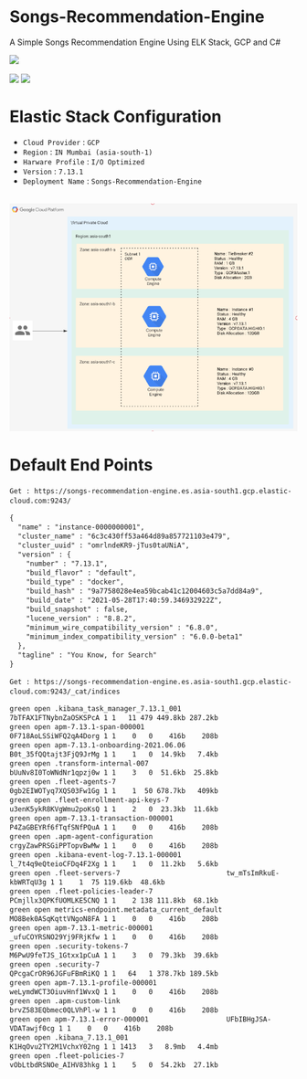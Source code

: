 # Songs-Recommendation-Engine
A Simple Songs Recommendation Engine Using ELK Stack, GCP and C#

<img src="https://static-www.elastic.co/v3/assets/bltefdd0b53724fa2ce/blt52c29462320a5d1e/5ea8c7efea2a04243200ce24/brand-elastic-horizontal-220x130.svg">

<img src="https://img.shields.io/badge/Deployment-Healthy-brightgreen"> <img src="https://img.shields.io/badge/Active%20Clusters-3-brightgreen">

# Elastic Stack Configuration
- ```Cloud Provider``` : ```GCP``` <br>
- ```Region``` : ```IN Mumbai (asia-south-1)``` <br>
- ```Harware Profile``` : ```I/O Optimized``` <br>
- ```Version``` : ```7.13.1```
- ```Deployment Name``` : ```Songs-Recommendation-Engine```
<br>
<img src="https://raw.githubusercontent.com/tushar821999/Songs-Recommendation-Engine/ELK-Stack-Deployment/Architecture.PNG">

# Default End Points

```Get : https://songs-recommendation-engine.es.asia-south1.gcp.elastic-cloud.com:9243/```
```
{
  "name" : "instance-0000000001",
  "cluster_name" : "6c3c430ff53a464d89a857721103e479",
  "cluster_uuid" : "omrlndeKR9-jTus0taUNiA",
  "version" : {
    "number" : "7.13.1",
    "build_flavor" : "default",
    "build_type" : "docker",
    "build_hash" : "9a7758028e4ea59bcab41c12004603c5a7dd84a9",
    "build_date" : "2021-05-28T17:40:59.346932922Z",
    "build_snapshot" : false,
    "lucene_version" : "8.8.2",
    "minimum_wire_compatibility_version" : "6.8.0",
    "minimum_index_compatibility_version" : "6.0.0-beta1"
  },
  "tagline" : "You Know, for Search"
}
```
```Get : https://songs-recommendation-engine.es.asia-south1.gcp.elastic-cloud.com:9243/_cat/indices```
```
green open .kibana_task_manager_7.13.1_001           7bTFAX1FTNybnZaOSKSPcA 1 1   11 479 449.8kb 287.2kb
green open apm-7.13.1-span-000001                    0F718AoLSSiWFQ2qA4Dorg 1 1    0   0    416b    208b
green open apm-7.13.1-onboarding-2021.06.06          B0t_35fQQtajt3FjQ9JrMg 1 1    1   0  14.9kb   7.4kb
green open .transform-internal-007                   bUuNv8I0ToWNdNr1qpzj0w 1 1    3   0  51.6kb  25.8kb
green open .fleet-agents-7                           0gb2EIWOTyq7XQS03Fw1Gg 1 1    1  50 678.7kb   409kb
green open .fleet-enrollment-api-keys-7              u3enK5ykR8KVgWmu2poKsQ 1 1    2   0  23.3kb  11.6kb
green open apm-7.13.1-transaction-000001             P4ZaGBEYRf6fTqfSNfPQuA 1 1    0   0    416b    208b
green open .apm-agent-configuration                  crgyZawPRSGiPPTopvBwMw 1 1    0   0    416b    208b
green open .kibana-event-log-7.13.1-000001           l_7t4q9eQteioCFDq4F2Xg 1 1    1   0  11.2kb   5.6kb
green open .fleet-servers-7                          tw_mTsImRkuE-kbWRTqU3g 1 1    1  75 119.6kb  48.6kb
green open .fleet-policies-leader-7                  PCmjllx3QPKfUOMLKE5CNQ 1 1    2 138 111.8kb  68.1kb
green open metrics-endpoint.metadata_current_default MO8Bek0ASqKqttVNgoN8FA 1 1    0   0    416b    208b
green open apm-7.13.1-metric-000001                  _ufuCOYRSNO29Yj9FRjKfw 1 1    0   0    416b    208b
green open .security-tokens-7                        M6PwU9feTJS_1Gtxx1pCuA 1 1    3   0  79.3kb  39.6kb
green open .security-7                               QPcgaCrOR96JGFuFBmRiKQ 1 1   64   1 378.7kb 189.5kb
green open apm-7.13.1-profile-000001                 weLymdWCT3OiuvHnf1WvxQ 1 1    0   0    416b    208b
green open .apm-custom-link                          brvZ583EQbmec0QLVhPl-w 1 1    0   0    416b    208b
green open apm-7.13.1-error-000001                   UFbIBHgJSA-VDATawjf0cg 1 1    0   0    416b    208b
green open .kibana_7.13.1_001                        K1HqOvu2TY2M1VchxY02ng 1 1 1413   3   8.9mb   4.4mb
green open .fleet-policies-7                         vObLtbdRSNOe_AIHV83hkg 1 1    5   0  54.2kb  27.1kb
```
